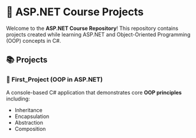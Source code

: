 # 🧠 ASP.NET Course Projects

Welcome to the **ASP.NET Course Repository**! This repository contains projects created while learning ASP.NET and Object-Oriented Programming (OOP) concepts in C#.

## 📚 Projects

### 🔹 First_Project (OOP in ASP.NET)
A console-based C# application that demonstrates core **OOP principles** including:

- Inheritance
- Encapsulation
- Abstraction
- Composition
